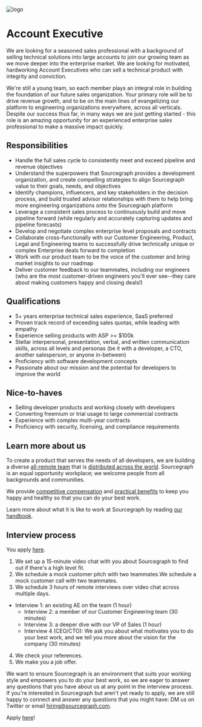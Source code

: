 ![logo](https://sourcegraph.com/.assets/img/sourcegraph-light-head-logo.svg)

# Account Executive

We are looking for a seasoned sales professional with a background of selling technical solutions into large accounts to join our growing team as we move deeper into the enterprise market. We are looking for motivated, hardworking Account Executives who can sell a technical product with integrity and conviction. 

We're still a young team, so each member plays an integral role in building the foundation of our future sales organization. Your primary role will be to drive revenue growth, and to be on the main lines of evangelizing our platform to engineering organizations everywhere, across all verticals. Despite our success thus far, in many ways we are just getting started - this role is an amazing opportunity for an experienced enterprise sales professional to make a massive impact quickly.

## Responsibilities

- Handle the full sales cycle to consistently meet and exceed pipeline and revenue objectives
- Understand the superpowers that Sourcegraph provides a development organization, and create compelling strategies to align Sourcegraph value to their goals, needs, and objectives
- Identify champions, influencers, and key stakeholders in the decision process, and build trusted advisor relationships with them to help bring more engineering organizations onto the Sourcegraph platform 
- Leverage a consistent sales process to continuously build and move pipeline forward (while regularly and accurately capturing updates and pipeline forecasts)
- Develop and negotiate complex enterprise level proposals and contracts
- Collaborate cross-functionally with our Customer Engineering, Product, Legal and Engineering teams to successfully drive technically unique or complex Enterprise deals forward to completion
- Work with our product team to be the voice of the customer and bring market insights to our roadmap
- Deliver customer feedback to our teammates, including our engineers (who are the most customer-driven engineers you'll ever see--they care about making customers happy and closing deals!)

## Qualifications
- 5+ years enterprise technical sales experience, SaaS preferred
- Proven track record of exceeding sales quotas, while leading with empathy
- Experience selling products with ASP >= $100k
- Stellar interpersonal, presentation, verbal, and written communication skills, across all levels and personas (be it with a developer, a CTO, another salesperson, or anyone in-between)
- Proficiency with software development concepts
- Passionate about our mission and the potential for developers to improve the world

## Nice-to-haves
- Selling developer products and working closely with developers
- Converting freemium or trial usage to large commercial contracts
- Experience with complex multi-year contracts
- Proficiency with security, licensing, and compliance requirements

## Learn more about us

To create a product that serves the needs of all developers, we are building a diverse [all-remote team](https://about.sourcegraph.com/company/remote) that is [distributed across the world](https://about.sourcegraph.com/company/team). Sourcegraph is an equal opportunity workplace; we welcome people from all backgrounds and communities.

We provide [competitive compensation](https://about.sourcegraph.com/handbook/people-ops/compensation) and [practical benefits](https://about.sourcegraph.com/handbook/people-ops/benefits-and-perks) to keep you happy and healthy so that you can do your best work.

Learn more about what it is like to work at Sourcegraph by reading [our handbook](https://about.sourcegraph.com/handbook/).

## Interview process
You apply [here](https://jobs.lever.co/sourcegraph/35aff80b-be4f-4887-a465-3e91e1ca3d2b/apply).
1. We set up a 15-minute video chat with you about Sourcegraph to find out if there's a high level fit.
2. We schedule a mock customer pitch with two teammates.We schedule a mock customer call with two teammates.
3. We schedule 3 hours of remote interviews over video chat across multiple days.
  - Interview 1: an existing AE on the team (1 hour)
	- Interview 2: a member of our Customer Engineering team (30 minutes)
	- Interview 3: a deeper dive with our VP of Sales (1 hour)
	- Interview 4 (CEO/CTO): We ask you about what motivates you to do your best work, and we tell you more about the vision for the company (30 minutes)

4. We check your references.
5. We make you a job offer.

We want to ensure Sourcegraph is an environment that suits your working style and empowers you to do your best work, so we are eager to answer any questions that you have about us at any point in the interview process.
If you're interested in Sourcegraph but aren't yet ready to apply, we are still happy to connect and answer any questions that you might have: DM us on Twitter or email hiring@sourcegraph.com.

Apply [here](https://jobs.lever.co/sourcegraph/35aff80b-be4f-4887-a465-3e91e1ca3d2b/apply)!

